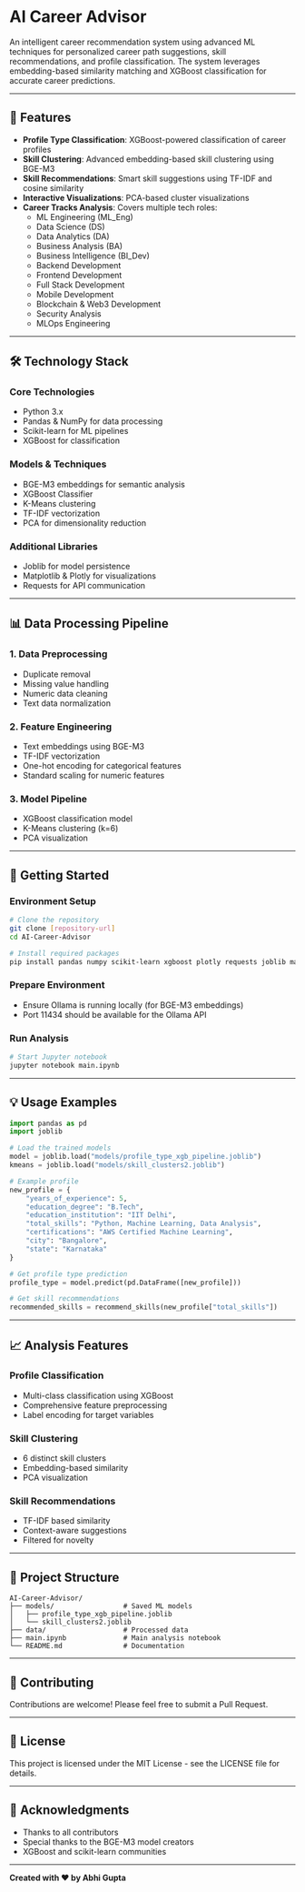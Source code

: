 # AI Career Advisor

An intelligent career recommendation system using advanced ML techniques for personalized career path suggestions, skill recommendations, and profile classification. The system leverages embedding-based similarity matching and XGBoost classification for accurate career predictions.

---

## 🌟 Features

- **Profile Type Classification**: XGBoost-powered classification of career profiles
- **Skill Clustering**: Advanced embedding-based skill clustering using BGE-M3
- **Skill Recommendations**: Smart skill suggestions using TF-IDF and cosine similarity
- **Interactive Visualizations**: PCA-based cluster visualizations
- **Career Tracks Analysis**: Covers multiple tech roles:
  - ML Engineering (ML_Eng)
  - Data Science (DS)
  - Data Analytics (DA)
  - Business Analysis (BA)
  - Business Intelligence (BI_Dev)
  - Backend Development
  - Frontend Development
  - Full Stack Development
  - Mobile Development
  - Blockchain & Web3 Development
  - Security Analysis
  - MLOps Engineering

---

## 🛠️ Technology Stack

### Core Technologies

- Python 3.x
- Pandas & NumPy for data processing
- Scikit-learn for ML pipelines
- XGBoost for classification

### Models & Techniques

- BGE-M3 embeddings for semantic analysis
- XGBoost Classifier
- K-Means clustering
- TF-IDF vectorization
- PCA for dimensionality reduction

### Additional Libraries

- Joblib for model persistence
- Matplotlib & Plotly for visualizations
- Requests for API communication

---

## 📊 Data Processing Pipeline

### 1. Data Preprocessing

- Duplicate removal
- Missing value handling
- Numeric data cleaning
- Text data normalization

### 2. Feature Engineering

- Text embeddings using BGE-M3
- TF-IDF vectorization
- One-hot encoding for categorical features
- Standard scaling for numeric features

### 3. Model Pipeline

- XGBoost classification model
- K-Means clustering (k=6)
- PCA visualization

---

## 🚀 Getting Started

### Environment Setup

```bash
# Clone the repository
git clone [repository-url]
cd AI-Career-Advisor

# Install required packages
pip install pandas numpy scikit-learn xgboost plotly requests joblib matplotlib
```

### Prepare Environment

- Ensure Ollama is running locally (for BGE-M3 embeddings)
- Port 11434 should be available for the Ollama API

### Run Analysis

```bash
# Start Jupyter notebook
jupyter notebook main.ipynb
```

---

## 💡 Usage Examples

```python
import pandas as pd
import joblib

# Load the trained models
model = joblib.load("models/profile_type_xgb_pipeline.joblib")
kmeans = joblib.load("models/skill_clusters2.joblib")

# Example profile
new_profile = {
    "years_of_experience": 5,
    "education_degree": "B.Tech",
    "education_institution": "IIT Delhi",
    "total_skills": "Python, Machine Learning, Data Analysis",
    "certifications": "AWS Certified Machine Learning",
    "city": "Bangalore",
    "state": "Karnataka"
}

# Get profile type prediction
profile_type = model.predict(pd.DataFrame([new_profile]))

# Get skill recommendations
recommended_skills = recommend_skills(new_profile["total_skills"])
```

---

## 📈 Analysis Features

### Profile Classification

- Multi-class classification using XGBoost
- Comprehensive feature preprocessing
- Label encoding for target variables

### Skill Clustering

- 6 distinct skill clusters
- Embedding-based similarity
- PCA visualization

### Skill Recommendations

- TF-IDF based similarity
- Context-aware suggestions
- Filtered for novelty

---

## 📁 Project Structure

```
AI-Career-Advisor/
├── models/                 # Saved ML models
│   ├── profile_type_xgb_pipeline.joblib
│   └── skill_clusters2.joblib
├── data/                   # Processed data
├── main.ipynb              # Main analysis notebook
└── README.md               # Documentation
```

---

## 🤝 Contributing

Contributions are welcome! Please feel free to submit a Pull Request.

---

## 📜 License

This project is licensed under the MIT License - see the LICENSE file for details.

---

## 👥 Acknowledgments

- Thanks to all contributors
- Special thanks to the BGE-M3 model creators
- XGBoost and scikit-learn communities

---

**Created with ❤️ by Abhi Gupta**
